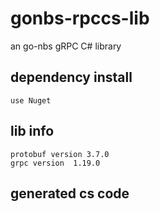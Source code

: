﻿# gonbs-rpccs-lib
  an go-nbs gRPC C# library
## dependency install
	use Nuget

## lib info
	protobuf version 3.7.0
	grpc version  1.19.0


## generated cs code
